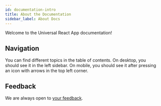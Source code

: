 ```yaml
---
id: documentation-intro
title: About the Documentation
sidebar_label: About Docs
---
```


Welcome to the Universal React App documentation!

## Navigation

You can find different topics in the table of contents. On desktop, you should see it in the left sidebar. On mobile, you should see it after pressing an icon with arrows in the top left corner.

## Feedback

We are always open to [your feedback](https://github.com/pagesource/universal-react-v2/issues).
